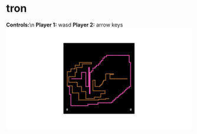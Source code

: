 # tron
**Controls:**\n
**Player 1:** wasd
**Player 2:** arrow keys
![Image](https://github.com/tin-martin/tron/blob/main/Screen%20Shot%202022-04-20%20at%208.12.19%20PM.png)

